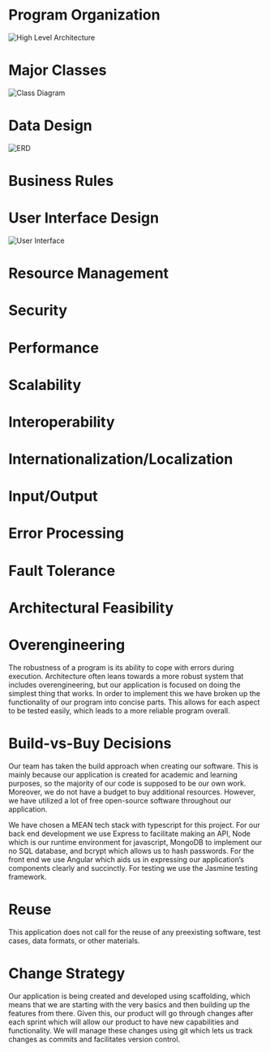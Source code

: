 # Program Organization
![High Level Architecture](pictures/KnightsPath_High_level_architecture_design.jpg "High Level Architecture")

# Major Classes
![Class Diagram](pictures/KnightsPath_Class_Diagram.jpg "Class Diagram")

# Data Design
![ERD](pictures/ERD.jpg "ERD Diagram")

# Business Rules

# User Interface Design
![User Interface](pictures/UIDiagram.jpg "User Interface Diagram")

# Resource Management

# Security

# Performance

# Scalability

# Interoperability

# Internationalization/Localization

# Input/Output

# Error Processing

# Fault Tolerance

# Architectural Feasibility

# Overengineering
The robustness of a program is its ability to cope with errors during execution. Architecture often leans towards a more robust system that includes overengineering, but our application is focused on doing the simplest thing that works. In order to implement this we have broken up the functionality of our program into concise parts. This allows for each aspect to be tested easily, which leads to a more reliable program overall.

# Build-vs-Buy Decisions
Our team has taken the build approach when creating our software. This is mainly because our application is created for academic and learning purposes, so the majority of our code is supposed to be our own work. Moreover, we do not have a budget to buy additional resources. However, we have utilized a lot of free open-source software throughout our application.

We have chosen a MEAN tech stack with typescript for this project. For our back end development we use Express to facilitate making an API, Node which is our runtime environment for javascript, MongoDB to implement our no SQL database, and bcrypt which allows us to hash passwords. For the front end we use Angular which aids us in expressing our application’s components clearly and succinctly. For testing we use the Jasmine testing framework.

# Reuse
This application does not call for the reuse of any preexisting software, test cases, data formats, or other materials. 

# Change Strategy
Our application is being created and developed using scaffolding, which means that we are starting with the very basics and then building up the features from there. Given this, our product will go through changes after each sprint which will allow our product to have new capabilities and functionality. We will manage these changes using git which lets us track changes as commits and facilitates version control.
